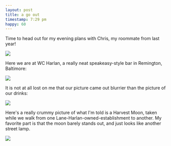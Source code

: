 ```yaml
---
layout: post
title: a go out
timestamp: 7:29 pm
happy: 60
---
```


Time to head out for my evening plans with Chris, my roommate from last year!

![](http://blog.jordan.matelsky.com/photo-journal/images/IMG_0150.JPG)


Here we are at WC Harlan, a really neat speakeasy-style bar in Remington, Baltimore:

![](http://blog.jordan.matelsky.com/photo-journal/images/IMG_0152.JPG)

It is not at all lost on me that our picture came out blurrier than the picture of our drinks:

![](http://blog.jordan.matelsky.com/photo-journal/images/IMG_0153.JPG)

Here's a really crummy picture of what I'm told is a Harvest Moon, taken while we walk from one Lane-Harlan-owned-establishment to another. My favorite part is that the moon barely stands out, and just looks like another street lamp.


![](http://blog.jordan.matelsky.com/photo-journal/images/IMG_0155.JPG)
